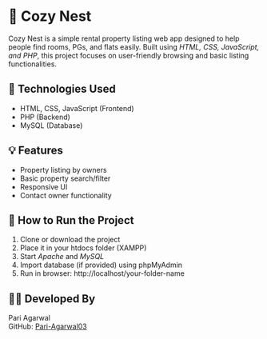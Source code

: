 # 🏡 Cozy Nest

Cozy Nest is a simple rental property listing web app designed to help people find rooms, PGs, and flats easily. Built using *HTML, CSS, JavaScript, and PHP*, this project focuses on user-friendly browsing and basic listing functionalities.

## 🔧 Technologies Used

- HTML, CSS, JavaScript (Frontend)
- PHP (Backend)
- MySQL (Database)

## 💡 Features

- Property listing by owners
- Basic property search/filter
- Responsive UI
- Contact owner functionality

## 📁 How to Run the Project

1. Clone or download the project
2. Place it in your htdocs folder (XAMPP)
3. Start *Apache* and *MySQL*
4. Import database (if provided) using phpMyAdmin
5. Run in browser: http://localhost/your-folder-name

## 👩‍💻 Developed By

Pari Agarwal  
GitHub: [Pari-Agarwal03](https://github.com/Pari-Agarwal03)

